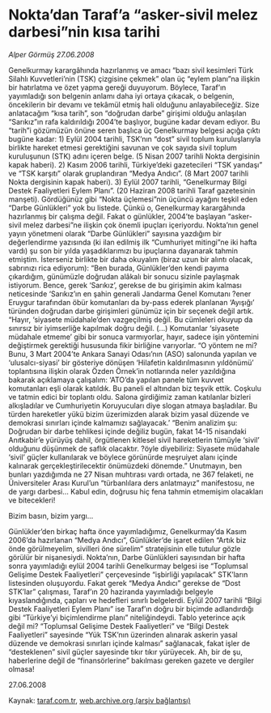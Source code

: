 # Nokta’dan Taraf’a “asker-sivil melez darbesi”nin kısa tarihi

*Alper Görmüş 27.06.2008*

<div class="yazi">Genelkurmay karargâhında hazırlanmış ve amacı “bazı sivil kesimleri Türk Silahlı Kuvvetleri’nin (TSK) çizgisine çekmek” olan üç “eylem planı”na ilişkin bir hatırlatma ve özet yapma gereği duyuyorum. 
Böylece, Taraf’ın yayımladığı son belgenin anlamı daha iyi ortaya çıkacak, o belgenin, öncekilerin bir devamı ve tekâmül etmiş hali olduğunu anlayabileceğiz. 
Size anlatacağım “kısa tarih”, son “doğrudan darbe” girişimi olduğu anlaşılan “Sarıkız”ın rafa kaldırıldığı 2004’te başlıyor, bugüne kadar devam ediyor. Bu “tarih”i gözümüzün önüne seren başlıca üç Genelkurmay belgesi açığa çıktı bugüne kadar:
1) Eylül 2004 tarihli, TSK’nın “dost” sivil toplum kuruluşlarıyla birlikte hareket etmesi gerektiğini savunan ve çok sayıda sivil toplum kuruluşunun (STK) adını içeren belge. (5 Nisan 2007 tarihli Nokta dergisinin kapak haberi).
2) Kasım 2006 tarihli, Türkiye’deki gazetecileri “TSK yandaşı” ve “TSK karşıtı” olarak gruplandıran “Medya Andıcı”. (8 Mart 2007 tarihli Nokta dergisinin kapak haberi).
3) Eylül 2007 tarihli, “Genelkurmay Bilgi Destek Faaliyetleri Eylem Planı”. (20 Haziran 2008 tarihli Taraf gazetesinin manşeti).
Gördüğünüz gibi “Nokta üçlemesi”nin üçüncü ayağını teşkil eden “Darbe Günlükleri” yok bu listede. Çünkü o, Genelkurmay karargâhında hazırlanmış bir çalışma değil. Fakat o günlükler, 2004’te başlayan “asker-sivil melez darbesi”ne ilişkin çok önemli ipuçları içeriyordu. 
Nokta’nın genel yayın yönetmeni olarak “Darbe Günlükleri” sayısına yazdığım bir değerlendirme yazısında (ki ilan edilmiş ilk “Cumhuriyet mitingi”ne iki hafta vardı) şu son bir yılda yaşadıklarımızı bu ipuçlarına dayanarak tahmin etmiştim. İsterseniz birlikte bir daha okuyalım (biraz uzun bir alıntı olacak, sabrınızı rica ediyorum):
“Ben burada, Günlükler’den kendi payıma çıkardığım, günümüzle doğrudan alâkalı bir sonucu sizinle paylaşmak istiyorum. Bence, gerek ‘Sarıkız’, gerekse de bu girişimin akim kalması neticesinde ‘Sarıkız’ın en şahin generali Jandarma Genel Komutanı ?ener Eruygur tarafından öbür komutanları da by-pass ederek planlanan ‘Ayışığı’ türünden doğrudan darbe girişimleri günümüz için bir seçenek değil artık.
“Hayır, ‘siyasete müdahale’den vazgeçilmiş değil. Bu cümleleri okuyup da sınırsız bir iyimserliğe kapılmak doğru değil. (...) Komutanlar ‘siyasete müdahale etmeme’ gibi bir sonuca varmıyorlar, hayır, sadece işin yöntemini değiştirmek gerektiği hususunda fikir birliğine varıyorlar.
“O yöntem ne mi? Bunu, 3 Mart 2004’te Ankara Sanayi Odası’nın (ASO) salonunda yapılan ve ‘ulusalcı-siyasi’ bir gösteriye dönüşen ‘Hilafetin kaldırılmasının yıldönümü’ toplantısına ilişkin olarak Özden Örnek’in notlarında neler yazıldığına bakarak açıklamaya çalışalım: ‘ATO’da yapılan panele tüm kuvvet komutanları eşli olarak katıldık. Bu paneli el altından biz teşvik ettik. Coşkulu ve tatmin edici bir toplantı oldu. Salona girdiğimiz zaman katılanlar bizleri alkışladılar ve Cumhuriyetin Koruyucuları diye slogan atmaya başladılar. Bu türden hareketler yükü bizim üzerimizden alarak bizim yasal düzende ve demokrasi sınırları içinde kalmamızı sağlayacak.’ 
“Benim analizim şu: Doğrudan bir darbe tehlikesi içinde değiliz bugün, fakat 14-15 nisandaki Anıtkabir’e yürüyüş dahil, örgütlenen kitlesel sivil hareketlerin tümüyle ‘sivil’ olduğunu düşünmek de saflık olacaktır. ?öyle diyebiliriz: Siyasete müdahale ‘sivil’ güçler kullanılarak ve böylece görünürde meşruiyet alanı içinde kalınarak gerçekleştirilecektir önümüzdeki dönemde.”
Unutmayın, ben bunları yazdığımda ne 27 Nisan muhtırası vardı ortada, ne 367 felaketi, ne Üniversiteler Arası Kurul’un “türbanlılara ders anlatmayız” manifestosu, ne de yargı darbesi… 
Kabul edin, doğrusu hiç fena tahmin etmemişim olacakları ve bitecekleri!

Bizim basın, bizim yargı...

Günlükler’den birkaç hafta önce yayımladığımız, Genelkurmay’da Kasım 2006’da hazırlanan “Medya Andıcı”, Günlükler’de işaret edilen “Artık biz önde görülmeyelim, sivilleri öne sürelim” stratejisinin elle tutulur gözle görülür bir nişanesiydi.
Nokta’nın, Darbe Günlükleri sayısından bir hafta sonra yayımladığı eylül 2004 tarihli Genelkurmay belgesi ise “Toplumsal Gelişime Destek Faaliyetleri” çerçevesinde “işbirliği yapılacak” STK’ların listesinden oluşuyordu. 
Fakat gerek “Medya Andıcı” gerekse de “Dost STK’lar” çalışması, Taraf’ın 20 haziranda yayımladığı belgeyle kıyaslandığında, çapları ve hedefleri sınırlı belgelerdi. Eylül 2007 tarihli “Bilgi Destek Faaliyetleri Eylem Planı” ise Taraf’ın doğru bir biçimde adlandırdığı gibi “Türkiye’yi biçimlendirme planı” niteliğindeydi.
Tablo yeterince açık değil mi? “Toplumsal Gelişime Destek Faaliyetleri” ve “Bilgi Destek Faaliyetleri” sayesinde “Yük TSK’nın üzerinden alınarak askerin yasal düzende ve demokrasi sınırları içinde kalması” sağlanacak, fakat işler de “desteklenen” sivil güçler sayesinde tıkır tıkır yürüyecek.
Ah, bir de şu, haberlerine değil de “finansörlerine” bakılması gereken gazete ve dergiler olmasa! 

27.06.2008</div>

Kaynak: [taraf.com.tr](http://www.taraf.com.tr:80/alper-gormus/makale-noktadan-tarafa-asker-sivil-melez-darbesinin-kisa.htm), [web.archive.org (arşiv bağlantısı)](http://web.archive.org/web/20101115130542/http://www.taraf.com.tr:80/alper-gormus/makale-noktadan-tarafa-asker-sivil-melez-darbesinin-kisa.htm)
